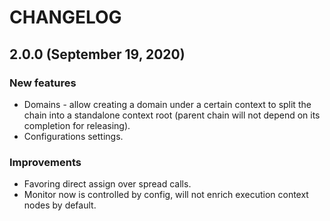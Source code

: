 # CHANGELOG

## 2.0.0 (September 19, 2020)

### New features

- Domains - allow creating a domain under a certain context to split the chain into a standalone context root (parent chain will not depend on its completion for releasing).
- Configurations settings.

### Improvements

- Favoring direct assign over spread calls.
- Monitor now is controlled by config, will not enrich execution context nodes by default.